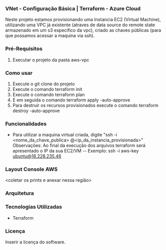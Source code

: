 ### VNet - Configuração Básica | Terraform - Azure Cloud

Neste projeto estamos provisionando uma Instancia EC2 (Virtual Machine), utilizando uma VPC já existente (atraves de data source do remote state armazenado em um s3 especifico da vpc), criado as chaves públicas (para que possamos acessar a maquina via ssh).

### Pré-Requisitos

1. Executar o projeto da pasta aws-vpc <link>

### Como usar

1. Execute o git clone do projeto <link>
2. Execute o comando terraform init
3. Execute o comando terraform plan
4. E em seguida o comando terraform apply -auto-approve
5. Para destruir os recursos provisionados execute o comando terraform destroy -auto-approve

### Funcionalidades

- Para utilizar a maquina virtual criada, digite "ssh -i <nome_da_chave_publica> <usuario>@<ip_da_instancia_provisionada>"
Observações: Ao final da execução dos arquivos terraform será apresentado o IP da sua EC2/VM
-- Exemplo: ssh -i aws-key ubuntu@18.228.235.46 

### Layout Console AWS

<coletar os prints e anexar nessa região>


### Arquitetura

### Tecnologias Utilizadas

- Terraform

### Licença

Inserir a licença do software.